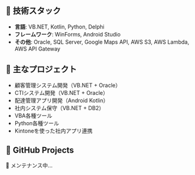 ## 🔹 技術スタック
- **言語**: VB.NET, Kotlin, Python, Delphi  
- **フレームワーク**: WinForms, Android Studio  
- **その他**: Oracle, SQL Server, Google Maps API, AWS S3, AWS Lambda, AWS  API Gateway

## 🔹 主なプロジェクト
- 顧客管理システム開発（VB.NET + Oracle）
- CTIシステム開発（VB.NET + Oracle）
- 配達管理アプリ開発（Android Kotlin）
- 社内システム保守（VB.NET + DB2）
- VBA各種ツール
- Python各種ツール
- Kintoneを使った社内アプリ連携

## 🔹 GitHub Projects
🚧 メンテナンス中...
